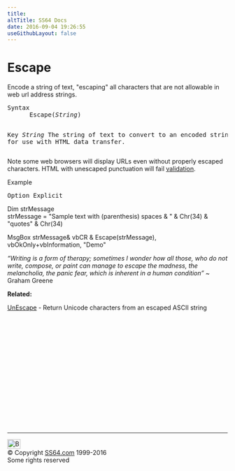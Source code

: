 ```yaml
---
title:
altTitle: SS64 Docs
date: 2016-09-04 19:26:55
useGithubLayout: false
---
```

<!-- #BeginLibraryItem "/Library/head_vb.lbi" --><!-- #EndLibraryItem --><h1>Escape</h1> 
<p>Encode a string of text, "escaping" all  characters that are not allowable in web url address strings.</p>
<pre>Syntax 
      Escape(<i>String</i>)

Key
   <i>String</i>    The string of text to convert to an encoded string for use with HTML data transfer.</pre>
<p>Note some web browsers will display URLs even without properly escaped characters. HTML with unescaped punctuation will fail <a href="http://validator.w3.org/">validation</a>. </p>
<p>Example</p>
<pre>Option Explicit</pre>
<p class="code">Dim strMessage <br>
strMessage = "Sample text with  (parenthesis) spaces &amp; " &amp; Chr(34) &amp; "quotes" &amp; Chr(34) </p>
<p class="code">MsgBox strMessage&amp; vbCR &amp; Escape(strMessage), 
vbOkOnly+vbInformation, "Demo"</p>
<p class="quote"><i>“Writing is a form of therapy; sometimes I wonder how all those, who do not write, compose, or paint can manage to escape the madness, the melancholia, the panic fear, which is inherent in a human condition” ~ </i>Graham Greene</p>
<p><b>Related:</b></p>
<p><a href="unescape.html">UnEscape</a> - Return Unicode characters from an escaped ASCII string</p><!-- #BeginLibraryItem "/Library/foot_vb.lbi" --><p>
<!-- VB300 -->
<ins class="adsbygoogle" style="display:inline-block;width:300px;height:250px" data-ad-client="ca-pub-6140977852749469" data-ad-slot="1683739502"></ins>
<script>
(adsbygoogle = window.adsbygoogle || []).push({});
</script></p>
<hr>
<div id="bl" class="footer"><a href="escape.html#"><img src="../images/top.png" width="30" height="22" alt="Back to the Top"></a></div>
<div id="br" class="footer, tagline">© Copyright <a href="http://ss64.com/">SS64.com</a> 1999-2016<br>
Some rights reserved</div><!-- #EndLibraryItem -->

